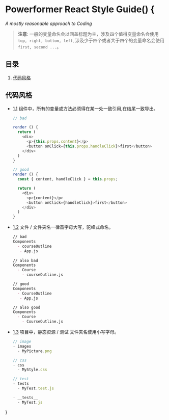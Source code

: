# Powerformer React Style Guide() {

*A mostly reasonable approach to Coding*

> **注意**: 一般的变量命名会以涵盖标题为主，涉及四个值得变量命名会使用`top, right, bottom, left`, 涉及少于四个或者大于四个的变量命名会使用`first, second ...`。

## 目录 <a id="table-of-contents"></a>

  1. [代码风格](#code-style)

## 代码风格 <a id="code-style"></a>

  - [1.1](#code-style-location) 组件中，所有的变量或方法必须得在某一处一致引用,在结尾一致导出。

    ```javascript
    // bad

    render () {
      return (
        <div>
          <p>{this.props.content}</p>
          <button onClick={this.props.handleClick}>first</button>
        </div>
      )
    }

    // good
    render () {
      const { content, handleClick } = this.props;

      return (
        <div>
          <p>{content}</p>
          <button onClick={handleClick}>first</button>
        </div>
      )
    }
    ```

  - [1.2](#dirName) 文件 / 文件夹名一律首字母大写，驼峰式命名。

    ```markdown
    // bad
    Components
      - courseOutline
       - App.js
      
    // also bad
    Components
      - Course
        - courseOutline.js

    // good
    Components
      - CourseOutline
       - App.js
    
    // also good
    Components
      - Course
        - CourseOutline.js
    ```

  - [1.3](#static-name) 项目中，静态资源 / 测试 文件夹名使用小写字母。

    ```javascript
    // image
    - images
      - MyPicture.png

    // css
    - css
      - MyStyle.css

    // test
    - tests
      - MyTest.test.js

    - __tests__
      - MyTest.js
    ```

}